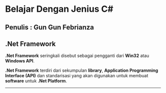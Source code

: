 # Belajar Dengan Jenius C#

## Penulis : Gun Gun Febrianza

## .Net Framework

**.Net Framework** seringkali disebut sebagai pengganti dari **Win32** atau **Windows API**. 

**.Net Framework** terdiri dari sekumpulan **library**, **Application Programming Interface (API)** dan standarisasi yang akan digunakan untuk membuat **software** untuk **.Net Platform**. 

---------------------


